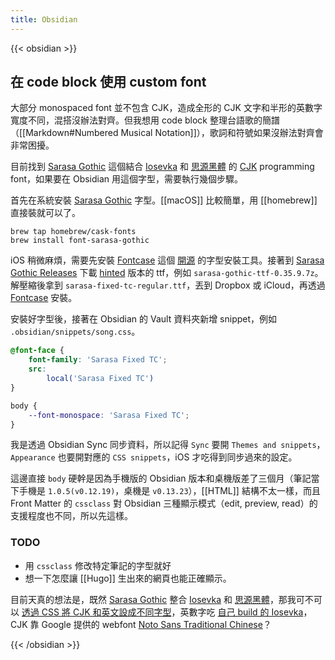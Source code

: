 ```yaml
---
title: Obsidian
---
```

{{< obsidian >}}

## 在 code block 使用 custom font

大部分 monospaced font 並不包含 CJK，造成全形的 CJK 文字和半形的英數字寬度不同，混搭沒辦法對齊。但我想用 code block 整理台語歌的簡譜（[[Markdown#Numbered Musical Notation]]），歌詞和符號如果沒辦法對齊會非常困擾。

目前找到 [Sarasa Gothic] 這個結合 [Iosevka] 和 [思源黑體] 的 [CJK] programming font，如果要在 Obsidian 用這個字型，需要執行幾個步驟。

首先在系統安裝 [Sarasa Gothic] 字型。[[macOS]] 比較簡單，用 [[homebrew]] 直接裝就可以了。

```shell
brew tap homebrew/cask-fonts
brew install font-sarasa-gothic
```

iOS 稍微麻煩，需要先安裝 [Fontcase] 這個 [開源][xFonts] 的字型安裝工具。接著到 [Sarasa Gothic Releases] 下載 [hinted] 版本的 ttf，例如 `sarasa-gothic-ttf-0.35.9.7z`。解壓縮後拿到 `sarasa-fixed-tc-regular.ttf`，丟到 Dropbox 或 iCloud，再透過 [Fontcase] 安裝。

安裝好字型後，接著在 Obsidian 的 Vault 資料夾新增 snippet，例如 `.obsidian/snippets/song.css`。

```css
@font-face {
    font-family: 'Sarasa Fixed TC';
    src:
        local('Sarasa Fixed TC')
}

body {
    --font-monospace: 'Sarasa Fixed TC';    
}
```

我是透過 Obsidian Sync 同步資料，所以記得 `Sync` 要開 `Themes and snippets`，`Appearance` 也要開對應的 `CSS snippets`，iOS 才吃得到同步過來的設定。

這邊直接 `body` 硬幹是因為手機版的 Obsidian 版本和桌機版差了三個月（筆記當下手機是 `1.0.5(v0.12.19)`，桌機是 `v0.13.23`），[[HTML]] 結構不太一樣，而且 Front Matter 的 `cssclass` 對 Obsidian 三種顯示模式（edit, preview, read）的支援程度也不同，所以先這樣。

### TODO

- 用 `cssclass` 修改特定筆記的字型就好
- 想一下怎麼讓 [[Hugo]] 生出來的網頁也能正確顯示。

目前天真的想法是，既然 [Sarasa Gothic] 整合 [Iosevka] 和 [思源黑體]，那我可不可以 [透過 CSS 將 CJK 和英文設成不同字型][unicode-range]，英數字吃 [自己 build 的 Iosevka][Hosting your own web fonts]，CJK 靠 Google 提供的 webfont [Noto Sans Traditional Chinese]？

[Sarasa Gothic]: https://github.com/be5invis/Sarasa-Gothic
[Iosevka]: https://github.com/be5invis/Iosevka
[思源黑體]: https://zh.wikipedia.org/zh-tw/%E6%80%9D%E6%BA%90%E9%BB%91%E9%AB%94
[CJK]: https://en.wikipedia.org/wiki/CJK_characters
[Fontcase]: https://apps.apple.com/us/app/fontcase-manage-your-type/id1205074470
[xFonts]: https://github.com/manolosavi/xFonts
[Sarasa Gothic Releases]: https://github.com/be5invis/Sarasa-Gothic/releases
[hinted]: https://en.wikipedia.org/wiki/Font_hinting
[Hosting your own web fonts]: https://blog.jiayu.co/2018/06/hosting-your-own-web-fonts/
[unicode-range]: https://developer.mozilla.org/en-US/docs/Web/CSS/@font-face/unicode-range
[Noto Sans Traditional Chinese]: https://fonts.google.com/noto/specimen/Noto+Sans+TC

{{< /obsidian >}}